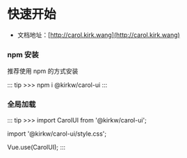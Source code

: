 # 快速开始

* 文档地址：[http://carol.kirk.wang](http://carol.kirk.wang)

### npm 安装

推荐使用 npm 的方式安装

::: tip >>>
npm i @kirkw/carol-ui
:::

### 全局加载

::: tip >>>
import CarolUI from '@kirkw/carol-ui';

import '@kirkw/carol-ui/style.css';

Vue.use(CarolUI);
:::




